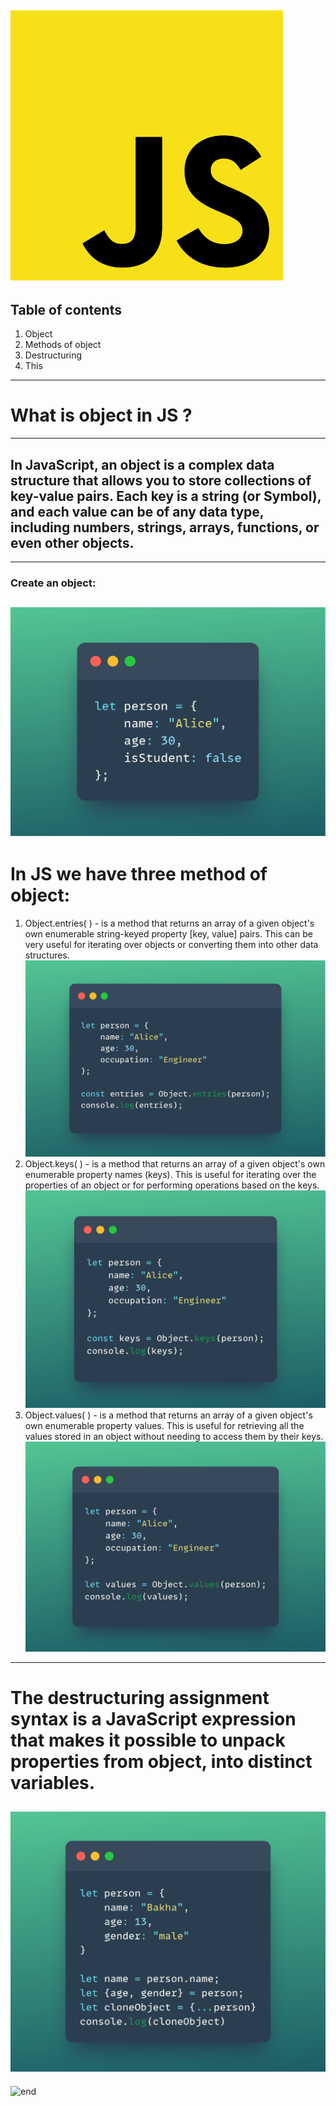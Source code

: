 ![logo](logo1.png)
---
## Table of contents
1. Object
2. Methods of object
2. Destructuring
3. This
---
# What is object in JS ?
---
## In JavaScript, an object is a complex data structure that allows you to store collections of key-value pairs. Each key is a string (or Symbol), and each value can be of any data type, including numbers, strings, arrays, functions, or even other objects.
---
### Create an object:
![p1](Snap.png)
---
# In JS we have three method of object:
1. Object.entries( ) - is a method that returns an array of a given object's own enumerable string-keyed property [key, value] pairs. This can be very useful for iterating over objects or converting them into other data structures.
![p2](Snap-1.png)
2. Object.keys( ) - is a method that returns an array of a given object's own enumerable property names (keys). This is useful for iterating over the properties of an object or for performing operations based on the keys.
![p3](Snap-2.png)
3. Object.values( ) - is a method that returns an array of a given object's own enumerable property values. This is useful for retrieving all the values stored in an object without needing to access them by their keys.
![p4](Snap-3.png)
---
# The destructuring assignment syntax is a JavaScript expression that makes it possible to unpack properties from object, into distinct variables.
![p7](Snap-4.png)
---
![end](https://i.pinimg.com/originals/59/63/57/59635742174a5cb7d5583911b70cab31.gif)